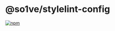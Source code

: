 # @so1ve/stylelint-config

[![npm](https://img.shields.io/npm/v/@so1ve/stylelint-config?color=a1b858&label=)](https://npmjs.com/package/@so1ve/stylelint-config)
